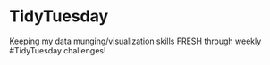 # TidyTuesday
Keeping my data munging/visualization skills FRESH through weekly #TidyTuesday challenges!
